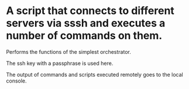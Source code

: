 # A script that connects to different servers via sssh and executes a number of commands on them.

Performs the functions of the simplest orchestrator.

The ssh key with a passphrase is used here.

The output of commands and scripts executed remotely goes to the local console.
